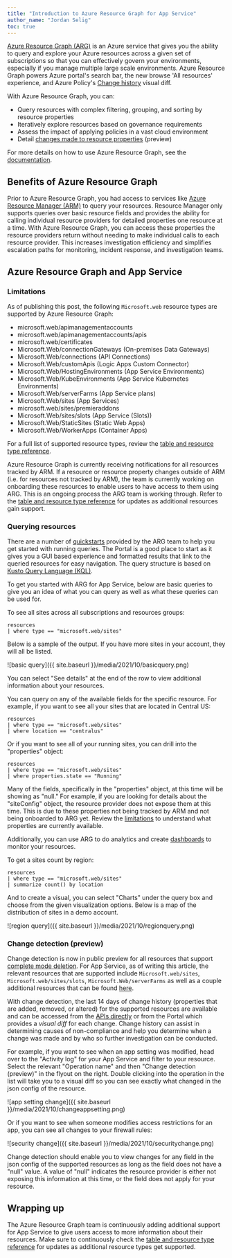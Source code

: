 ```yaml
---
title: "Introduction to Azure Resource Graph for App Service"
author_name: "Jordan Selig"
toc: true
---
```


[Azure Resource Graph (ARG)](https://docs.microsoft.com/azure/governance/resource-graph/overview) is an Azure service that gives you the ability to query and explore your Azure resources across a given set of subscriptions so that you can effectively govern your environments, especially if you manage multiple large scale environments. Azure Resource Graph powers Azure portal's search bar, the new browse 'All resources' experience, and Azure Policy's [Change history](https://docs.microsoft.com/azure/governance/policy/how-to/determine-non-compliance#change-history) visual diff.

With Azure Resource Graph, you can:

- Query resources with complex filtering, grouping, and sorting by resource properties
- Iteratively explore resources based on governance requirements
- Assess the impact of applying policies in a vast cloud environment
- Detail [changes made to resource properties](https://docs.microsoft.com/azure/governance/policy/how-to/determine-non-compliance#change-history) (preview)

For more details on how to use Azure Resource Graph, see the [documentation](https://docs.microsoft.com/azure/governance/resource-graph/).

## Benefits of Azure Resource Graph

Prior to Azure Resource Graph, you had access to services like [Azure Resource Manager (ARM)](https://docs.microsoft.com/azure/azure-resource-manager/management/overview) to query your resources. Resource Manager only supports queries over basic resource fields and provides the ability for calling individual resource providers for detailed properties one resource at a time. With Azure Resource Graph, you can access these properties the resource providers return without needing to make individual calls to each resource provider. This increases investigation efficiency and simplifies escalation paths for monitoring, incident response, and investigation teams.

## Azure Resource Graph and App Service

### Limitations

As of publishing this post, the following `Microsoft.web` resource types are supported by Azure Resource Graph:

- microsoft.web/apimanagementaccounts
- microsoft.web/apimanagementaccounts/apis
- microsoft.web/certificates
- Microsoft.Web/connectionGateways (On-premises Data Gateways)
- Microsoft.Web/connections (API Connections)
- Microsoft.Web/customApis (Logic Apps Custom Connector)
- Microsoft.Web/HostingEnvironments (App Service Environments)
- Microsoft.Web/KubeEnvironments (App Service Kubernetes Environments)
- Microsoft.Web/serverFarms (App Service plans)
- Microsoft.Web/sites (App Services)
- microsoft.web/sites/premieraddons
- Microsoft.Web/sites/slots (App Service (Slots))
- Microsoft.Web/StaticSites (Static Web Apps)
- Microsoft.Web/WorkerApps (Container Apps)

For a full list of supported resource types, review the [table and resource type reference](https://docs.microsoft.com/azure/governance/resource-graph/reference/supported-tables-resources).

Azure Resource Graph is currently receiving notifications for all resources tracked by ARM. If a resource or resource property changes outside of ARM (i.e. for resources not tracked by ARM), the team is currently working on onboarding these resources to enable users to have access to them using ARG. This is an ongoing process the ARG team is working through. Refer to the [table and resource type reference](https://docs.microsoft.com/azure/governance/resource-graph/reference/supported-tables-resources) for updates as additional resources gain support.

### Querying resources

There are a number of [quickstarts](https://docs.microsoft.com/azure/governance/resource-graph/first-query-portal) provided by the ARG team to help you get started with running queries. The Portal is a good place to start as it gives you a GUI based experience and formatted results that link to the queried resources for easy navigation. The query structure is based on [Kusto Query Language (KQL)](https://docs.microsoft.com/azure/data-explorer/kusto/query/index).

To get you started with ARG for App Service, below are basic queries to give you an idea of what you can query as well as what these queries can be used for.

To see all sites across all subscriptions and resources groups:

```kusto
resources
| where type == "microsoft.web/sites"
```

Below is a sample of the output. If you have more sites in your account, they will all be listed.

![basic query]({{ site.baseurl }}/media/2021/10/basicquery.png)

You can select "See details" at the end of the row to view additional information about your resources.

You can query on any of the available fields for the specific resource. For example, if you want to see all your sites that are located in Central US:

```kusto
resources
| where type == "microsoft.web/sites"
| where location == "centralus"
```

Or if you want to see all of your running sites, you can drill into the "properties" object:

```kusto
resources
| where type == "microsoft.web/sites"
| where properties.state == "Running"
```

Many of the fields, specifically in the "properties" object, at this time will be showing as "null." For example, if you are looking for details about the "siteConfig" object, the resource provider does not expose them at this time. This is due to these properties not being tracked by ARM and not being onboarded to ARG yet. Review the [limitations](#limitations) to understand what properties are currently available.

Additionally, you can use ARG to do analytics and create [dashboards](https://docs.microsoft.com/azure/governance/resource-graph/first-query-portal#pin-the-query-visualization-to-a-dashboard) to monitor your resources.

To get a sites count by region:

```kusto
resources
| where type == "microsoft.web/sites"
| summarize count() by location
```

And to create a visual, you can select "Charts" under the query box and choose from the given visualization options. Below is a map of the distribution of sites in a demo account.

![region query]({{ site.baseurl }}/media/2021/10/regionquery.png)

### Change detection (preview)

Change detection is now in public preview for all resources that support [complete mode deletion](https://docs.microsoft.com/azure/azure-resource-manager/templates/deployment-complete-mode-deletion). For App Service, as of writing this article, the relevant resources that are supported include `Microsoft.web/sites`, `Microsoft.web/sites/slots`, `Microsoft.Web/serverFarms` as well as a couple additional resources that can be found [here](https://docs.microsoft.com/azure/azure-resource-manager/templates/deployment-complete-mode-deletion#microsoftweb).

With change detection, the last 14 days of change history (properties that are added, removed, or altered) for the supported resources are available and can be accessed from the [APIs directly](https://docs.microsoft.com/azure/governance/resource-graph/how-to/get-resource-changes) or from the Portal which provides a *visual diff* for each change. Change history can assist in determining causes of non-compliance and help you determine when a change was made and by who so further investigation can be conducted.

For example, if you want to see when an app setting was modified, head over to the "Activity log" for your App Service and filter to your resource. Select the relevant "Operation name" and then "Change detection (preview)" in the flyout on the right. Double clicking into the operation in the list will take you to a visual diff so you can see exactly what changed in the json config of the resource.

![app setting change]({{ site.baseurl }}/media/2021/10/changeappsetting.png)

Or if you want to see when someone modifies access restrictions for an app, you can see all changes to your firewall rules:

![security change]({{ site.baseurl }}/media/2021/10/securitychange.png)

Change detection should enable you to view changes for any field in the json config of the supported resources as long as the field does not have a "null" value. A value of "null" indicates the resource provider is either not exposing this information at this time, or the field does not apply for your resource.

## Wrapping up

The Azure Resource Graph team is continuously adding additional support for App Service to give users access to more information about their resources. Make sure to continuously check the [table and resource type reference](https://docs.microsoft.com/azure/governance/resource-graph/reference/supported-tables-resources) for updates as additional resource types get supported.
